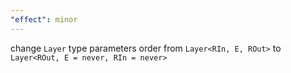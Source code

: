 ```yaml
---
"effect": minor
---
```


change `Layer` type parameters order from `Layer<RIn, E, ROut>` to `Layer<ROut, E = never, RIn = never>`
